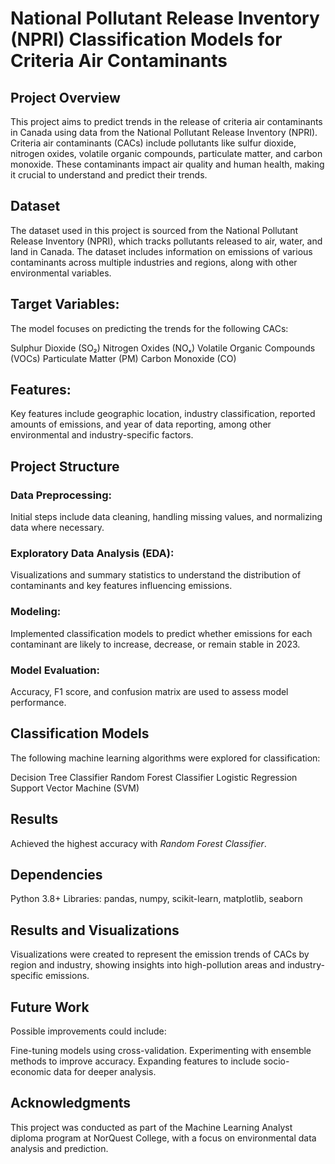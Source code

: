 # National Pollutant Release Inventory (NPRI) Classification Models for Criteria Air Contaminants
## Project Overview
This project aims to predict trends in the release of criteria air contaminants in Canada using data from the National Pollutant Release Inventory (NPRI). Criteria air contaminants (CACs) include pollutants like sulfur dioxide, nitrogen oxides, volatile organic compounds, particulate matter, and carbon monoxide. These contaminants impact air quality and human health, making it crucial to understand and predict their trends.

## Dataset
The dataset used in this project is sourced from the National Pollutant Release Inventory (NPRI), which tracks pollutants released to air, water, and land in Canada. The dataset includes information on emissions of various contaminants across multiple industries and regions, along with other environmental variables.

## Target Variables: 
The model focuses on predicting the trends for the following CACs:

Sulphur Dioxide (SO₂)
Nitrogen Oxides (NOₓ)
Volatile Organic Compounds (VOCs)
Particulate Matter (PM)
Carbon Monoxide (CO)
## Features:
Key features include geographic location, industry classification, reported amounts of emissions, and year of data reporting, among other environmental and industry-specific factors.

## Project Structure
### Data Preprocessing: 
Initial steps include data cleaning, handling missing values, and normalizing data where necessary.
### Exploratory Data Analysis (EDA): 
Visualizations and summary statistics to understand the distribution of contaminants and key features influencing emissions.
### Modeling: 
Implemented classification models to predict whether emissions for each contaminant are likely to increase, decrease, or remain stable in 2023.
### Model Evaluation: 
Accuracy, F1 score, and confusion matrix are used to assess model performance.

## Classification Models
The following machine learning algorithms were explored for classification:

Decision Tree Classifier
Random Forest Classifier
Logistic Regression
Support Vector Machine (SVM)

## Results
Achieved the highest accuracy with *Random Forest Classifier*.

## Dependencies
Python 3.8+
Libraries: pandas, numpy, scikit-learn, matplotlib, seaborn

## Results and Visualizations
Visualizations were created to represent the emission trends of CACs by region and industry, showing insights into high-pollution areas and industry-specific emissions.

## Future Work
Possible improvements could include:

Fine-tuning models using cross-validation.
Experimenting with ensemble methods to improve accuracy.
Expanding features to include socio-economic data for deeper analysis.

## Acknowledgments
This project was conducted as part of the Machine Learning Analyst diploma program at NorQuest College, with a focus on environmental data analysis and prediction.
